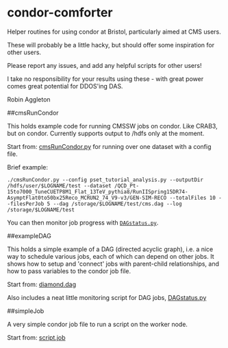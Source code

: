 # condor-comforter
Helper routines for using condor at Bristol, particularly aimed at CMS users.

These will probably be a little hacky, but should offer some inspiration for other users.

Please report any issues, and add any helpful scripts for other users!

I take no responsibility for your results using these - with great power comes great potential for DDOS'ing DAS.

Robin Aggleton

##cmsRunCondor

This holds example code for running CMSSW jobs on condor. Like CRAB3, but on condor.
Currently supports output to /hdfs only at the moment.

Start from: [cmsRunCondor.py](cmsRun/cmsRunCondor.py) for running over one dataset with a config file.

Brief example:

```
./cmsRunCondor.py --config pset_tutorial_analysis.py --outputDir /hdfs/user/$LOGNAME/test --dataset /QCD_Pt-15to7000_TuneCUETP8M1_Flat_13TeV_pythia8/RunIISpring15DR74-AsymptFlat0to50bx25Reco_MCRUN2_74_V9-v3/GEN-SIM-RECO --totalFiles 10 --filesPerJob 5 --dag /storage/$LOGNAME/test/cms.dag --log /storage/$LOGNAME/test
```

You can then monitor job progress with [`DAGstatus.py`](cmsRun/DAGstatus.py).

##exampleDAG

This holds a simple example of a DAG (directed acyclic graph), i.e. a nice way to schedule various jobs, each of which can depend on other jobs.
It shows how to setup and 'connect' jobs with parent-child relationships, and how to pass variables to the condor job file.

Start from: [diamond.dag](exampleDAG/diamond.dag)

Also includes a neat little monitoring script for DAG jobs, [DAGstatus.py](exampleDAG/DAGstatus.py)

##simpleJob

A very simple condor job file to run a script on the worker node.

Start from: [script.job](simpleJob/script.job)
